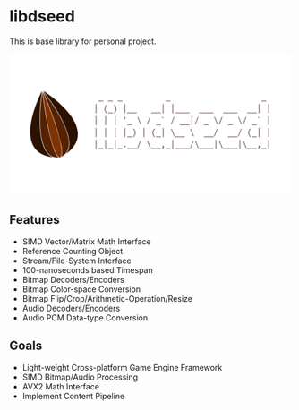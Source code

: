# libdseed
This is base library for personal project.

![libdseed logo](./docs/logo.svg)

## Features
* SIMD Vector/Matrix Math Interface
* Reference Counting Object
* Stream/File-System Interface
* 100-nanoseconds based Timespan
* Bitmap Decoders/Encoders
* Bitmap Color-space Conversion
* Bitmap Flip/Crop/Arithmetic-Operation/Resize
* Audio Decoders/Encoders
* Audio PCM Data-type Conversion

## Goals
* Light-weight Cross-platform Game Engine Framework
* SIMD Bitmap/Audio Processing
* AVX2 Math Interface
* Implement Content Pipeline